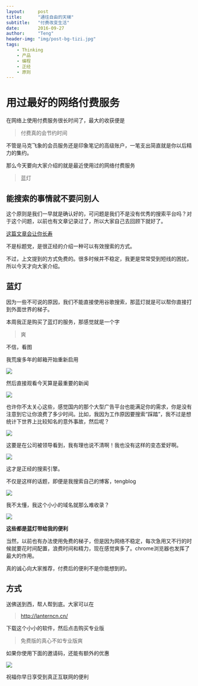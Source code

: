 ```yaml
---
layout:     post
title:      "通往自由的天梯"
subtitle:   "付费改变生活"
date:       2016-09-27
author:     "Teng"
header-img: "img/post-bg-tizi.jpg"
tags:
    - Thinking
    - 产品
    - 编程
    - 正经
    - 原则
---
```



# 用过最好的网络付费服务

在网络上使用付费服务很长时间了，最大的收获便是

>付费真的会节约时间

不管是马克飞象的会员服务还是印象笔记的高级账户，一笔支出简直就是你以后精力的集约。

那么今天要向大家介绍的就是最近使用过的网络付费服务

> 蓝灯

## 能搜索的事情就不要问别人

这个原则是我们一早就是确认好的，可问题是我们不是没有优秀的搜索平台吗？对于这个问题，以前也有文章记录过了，所以大家自己去回顾下就好了。

[这篇文章会让你长寿](http://mp.weixin.qq.com/s?__biz=MjM5MDI1OTI0Mg==&mid=402580947&idx=1&sn=b8fb28acc8823583aba884c210145270&mpshare=1&scene=1&srcid=09279BmtxOrxzRbn97pYq9vd#rd)

不是标题党，是很正经的介绍一种可以有效搜索的方式。

不过，上文提到的方式免费的。很多时候并不稳定，我更是常常受到短线的困扰，所以今天才向大家介绍。

## 蓝灯

因为一些不可说的原因，我们不能直接使用谷歌搜索，那蓝灯就是可以帮你直接打到外面世界的梯子。

本周我正是购买了蓝灯的服务，那感觉就是一个字
> 爽

不信，看图

我荒废多年的邮箱开始重新启用

![](http://i1.piimg.com/567571/5f54ccf095246f8c.png)

然后直接观看今天算是最重要的新闻

![](http://i1.piimg.com/567571/8cb5442e4959b2b1.png)

也许你不太关心这些，感觉国内的那个大型广告平台也能满足你的需求，你是没有注意到它让你浪费了多少时间。比如，我因为工作原因要搜索“踩踏”，我不过是想统计下世界上比较知名的意外事故，然后呢？

![](http://i1.piimg.com/567571/2ce8d53049a53d92.png)

这要是在公司被领导看到，我有理也说不清啊！我也没有这样的变态爱好啊。

![](http://i1.piimg.com/567571/3802f0b8b25390a7.png)

这才是正经的搜索引擎。

不仅是这样的话题，即便是我搜索自己的博客，tengblog


![](http://i1.piimg.com/567571/3edda13074f5fbac.png)

我不太懂，我这个小小的域名就那么难收录？

![](http://i1.piimg.com/567571/06e876439463d7d2.png)


**这些都是蓝灯带给我的便利**

当然，以前也有办法使用免费的梯子，但是因为网络不稳定，每次急用又不行的时候就要花时间配置，浪费时间和精力，现在感觉爽多了。chrome浏览器也发挥了最大的作用。

真的诚心向大家推荐，付费后的便利不是你能想到的。

## 方式

送佛送到西，帮人帮到底。大家可以在

> http://lanterncn.cn/

下载这个小小的软件，然后点击购买专业版

> 免费版的真心不如专业版爽

如果你使用下面的邀请码，还能有额外的优惠

![](http://p1.bpimg.com/567571/deffaf1e0f48dffe.png)

祝福你早日享受到真正互联网的便利
